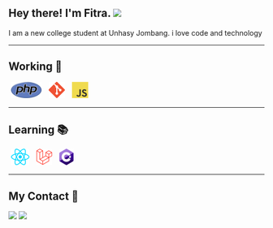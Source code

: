 <h2> Hey there! I'm Fitra. <img src="./icon/Hi.gif" width="25"></h2>
I am a new college student at Unhasy Jombang. i love code and technology 
<hr style="margin-top: 15px;margin-bottom: 15px">   

<h2> Working 🚀</h2>
    <img style="margin-left: 5px;margin-right: 5px;" src="./img/php.png"/>
    <img style="margin-left: 5px;margin-right: 5px;" src="./img/git.png"/>
    <img style="margin-left: 5px;margin-right: 5px;" src="./img/javascript.png"/>
<hr style="margin-top: 15px;margin-bottom: 15px">   

<h2> Learning 📚</h2>
    <img style="margin-left: 5px;margin-right: 5px;" src="./img/react.png"/>
    <img style="margin-left: 5px;margin-right: 5px;" src="./img/laravel.png"/>
    <img style="margin-left: 5px;margin-right: 5px;" src="./img/csharp.png"/>
<hr style="margin-top: 15px;margin-bottom: 15px">   


<h2> My Contact 👦</h2>
<a href="https://www.instagram.com/fitra36_"><img src="https://img.shields.io/badge/Instagram-DD2476?style=for-the-badge&logo=instagram&logoColor=white"/></a>
<a href="https://www.linkedin.com/in/rizki-r-998b45129/"><img src="https://img.shields.io/badge/linkedin-0077B5?style=for-the-badge&logo=linkedin&logoColor=white"/></a>
